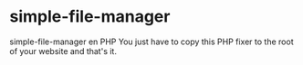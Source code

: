 # simple-file-manager
simple-file-manager en PHP
You just have to copy this PHP fixer to the root of your website and that's it.
